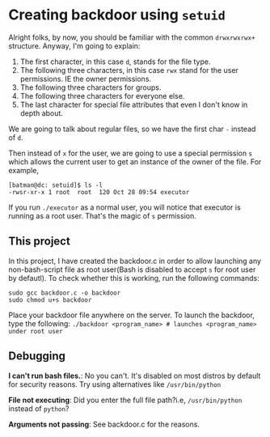 # Creating backdoor using `setuid`

Alright folks, by now, you should be familiar with the common `drwxrwxrwx+` structure. Anyway, I'm going to explain:

1. The first character, in this case `d`, stands for the file type. 
2. The following three characters, in this case `rwx` stand for the user permissions. IE the owner permissions.
3. The following three characters for groups.
4. The following three characters for everyone else.
5. The last character for special file attributes that even I don't know in depth about.

We are going to talk about regular files, so we have the first char `-` instead of `d`.

Then instead of `x` for the user, we are going to use a special permission `s` which allows the current user to get an instance of the owner of the file. For example,

    [batman@dc: setuid]$ ls -l      
    -rwsr-xr-x 1 root  root  120 Oct 28 09:54 executor

If you run `./executor` as a normal user, you will notice that executor is running as a root user. That's the magic of `s` permission.

## This project
In this project, I have created the backdoor.c in order to allow launching any non-bash-script file as root user(Bash is disabled to accept `s` for root user by defautl). To check whether this is working, run the following commands:

    sudo gcc backdoor.c -o backdoor
    sudo chmod u+s backdoor

Place your backdoor file anywhere on the server. To launch the backdoor, type the following:
`./backdoor <program_name> # launches <program_name> under root user`


## Debugging
**I can't run bash files.**: No you can't. It's disabled on most distros by default for security reasons. Try using alternatives like `/usr/bin/python`

**File not executing**: Did you enter the full file path?i.e, `/usr/bin/python` instead of `python`?

**Arguments not passing**: See backdoor.c for the reasons.

